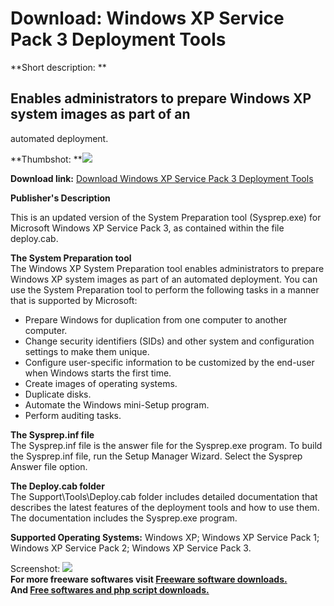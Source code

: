 # Download: Windows XP Service Pack 3 Deployment Tools

**Short description: **

## Enables administrators to prepare Windows XP system images as part of an
automated deployment.

  
**Thumbshot: **![](http://www.freewarefiles.com/screenshot/nopic.gif)   
  
**Download link:** [Download Windows XP Service Pack 3 Deployment Tools](http://freesoftwares.boysofts.com/Windows-XP-Service-Pack-Deployment-Tools_program_41765.html)  
  

**Publisher's Description**  
  

This is an updated version of the System Preparation tool (Sysprep.exe) for
Microsoft Windows XP Service Pack 3, as contained within the file deploy.cab.

**The System Preparation tool**  
The Windows XP System Preparation tool enables administrators to prepare
Windows XP system images as part of an automated deployment. You can use the
System Preparation tool to perform the following tasks in a manner that is
supported by Microsoft:

  * Prepare Windows for duplication from one computer to another computer. 
  * Change security identifiers (SIDs) and other system and configuration settings to make them unique. 
  * Configure user-specific information to be customized by the end-user when Windows starts the first time. 
  * Create images of operating systems. 
  * Duplicate disks. 
  * Automate the Windows mini-Setup program. 
  * Perform auditing tasks. 

**The Sysprep.inf file**  
The Sysprep.inf file is the answer file for the Sysprep.exe program. To build
the Sysprep.inf file, run the Setup Manager Wizard. Select the Sysprep Answer
file option.

**The Deploy.cab folder**  
The Support\Tools\Deploy.cab folder includes detailed documentation that
describes the latest features of the deployment tools and how to use them. The
documentation includes the Sysprep.exe program.

**Supported Operating Systems:** Windows XP; Windows XP Service Pack 1; Windows XP Service Pack 2; Windows XP Service Pack 3.

  
  
Screenshot: ![](http://www.freewarefiles.com/screenshot/nopic.gif)  
**For more freeware softwares visit [Freeware software downloads.](http://freesoftwares.boysofts.com/)**   
**And [Free softwares and php script downloads.](http://www.boysofts.com/)**

